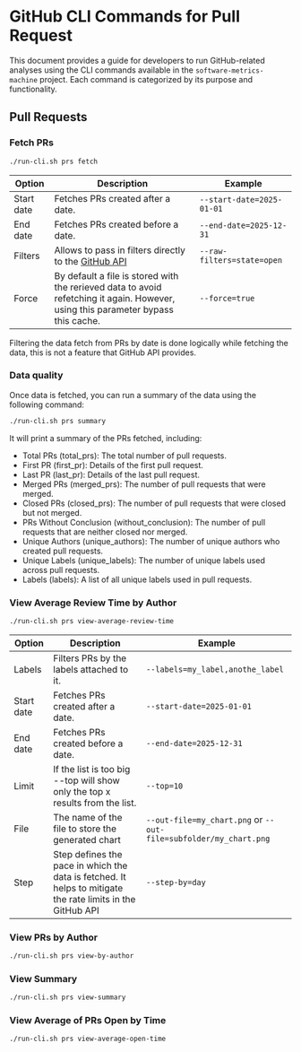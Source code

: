 # GitHub CLI Commands for Pull Request

This document provides a guide for developers to run GitHub-related analyses using the CLI commands available in the
`software-metrics-machine` project. Each command is categorized by its purpose and functionality.

## Pull Requests

### Fetch PRs

```bash
./run-cli.sh prs fetch
```

| Option         | Description                         | Example                  |
|----------------|-------------------------------------|--------------------------|
| Start date     | Fetches PRs created after a date.   | `--start-date=2025-01-01`|
| End date       | Fetches PRs created before a date.  | `--end-date=2025-12-31`  |
| Filters       | Allows to pass in filters directly to the [GitHub API](https://docs.github.com/en/rest/pulls/pulls#list-pull-requests)  | `--raw-filters=state=open`  |
| Force       | By default a file is stored with the rerieved data to avoid refetching it again. However, using this parameter bypass this cache. | `--force=true`  |

Filtering the data fetch from PRs by date is done logically while fetching the data, this is not a feature that GitHub
API provides.

### Data quality

Once data is fetched, you can run a summary of the data using the following command:

```bash
./run-cli.sh prs summary
```

It will print a summary of the PRs fetched, including:

- Total PRs (total_prs): The total number of pull requests.
- First PR (first_pr): Details of the first pull request.
- Last PR (last_pr): Details of the last pull request.
- Merged PRs (merged_prs): The number of pull requests that were merged.
- Closed PRs (closed_prs): The number of pull requests that were closed but not merged.
- PRs Without Conclusion (without_conclusion): The number of pull requests that are neither closed nor merged.
- Unique Authors (unique_authors): The number of unique authors who created pull requests.
- Unique Labels (unique_labels): The number of unique labels used across pull requests.
- Labels (labels): A list of all unique labels used in pull requests.

### View Average Review Time by Author

```bash
./run-cli.sh prs view-average-review-time
```

| Option         | Description                          | Example                  |
|----------------|--------------------------------------|--------------------------|
| Labels         | Filters PRs by the labels attached to it.      | `--labels=my_label,anothe_label`       |
| Start date     | Fetches PRs created after a date.   | `--start-date=2025-01-01`     |
| End date       | Fetches PRs created before a date.  | `--end-date=2025-12-31`     |
| Limit          | If the list is too big --top will show only the top x results from the list.  | `--top=10`     |
| File           | The name of the file to store the generated chart  | `--out-file=my_chart.png` or   `--out-file=subfolder/my_chart.png`   |
| Step           | Step defines the pace in which the data is fetched. It helps to mitigate the rate limits in the GitHub API | `--step-by=day` |

### View PRs by Author

```bash
./run-cli.sh prs view-by-author
```

### View Summary

```bash
./run-cli.sh prs view-summary
```

### View Average of PRs Open by Time

```bash
./run-cli.sh prs view-average-open-time
```
